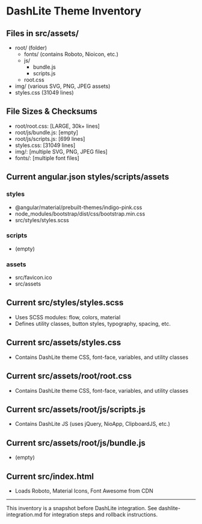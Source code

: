 # DashLite Theme Inventory

## Files in src/assets/

- root/ (folder)
  - fonts/ (contains Roboto, Nioicon, etc.)
  - js/
    - bundle.js
    - scripts.js
  - root.css
- img/ (various SVG, PNG, JPEG assets)
- styles.css (31049 lines)

## File Sizes & Checksums

- root/root.css: [LARGE, 30k+ lines]
- root/js/bundle.js: [empty]
- root/js/scripts.js: [699 lines]
- styles.css: [31049 lines]
- img/: [multiple SVG, PNG, JPEG files]
- fonts/: [multiple font files]

## Current angular.json styles/scripts/assets

### styles
- @angular/material/prebuilt-themes/indigo-pink.css
- node_modules/bootstrap/dist/css/bootstrap.min.css
- src/styles/styles.scss

### scripts
- (empty)

### assets
- src/favicon.ico
- src/assets

## Current src/styles/styles.scss
- Uses SCSS modules: flow, colors, material
- Defines utility classes, button styles, typography, spacing, etc.

## Current src/assets/styles.css
- Contains DashLite theme CSS, font-face, variables, and utility classes

## Current src/assets/root/root.css
- Contains DashLite theme CSS, font-face, variables, and utility classes

## Current src/assets/root/js/scripts.js
- Contains DashLite JS (uses jQuery, NioApp, ClipboardJS, etc.)

## Current src/assets/root/js/bundle.js
- (empty)

## Current src/index.html
- Loads Roboto, Material Icons, Font Awesome from CDN

---

This inventory is a snapshot before DashLite integration. See dashlite-integration.md for integration steps and rollback instructions.
